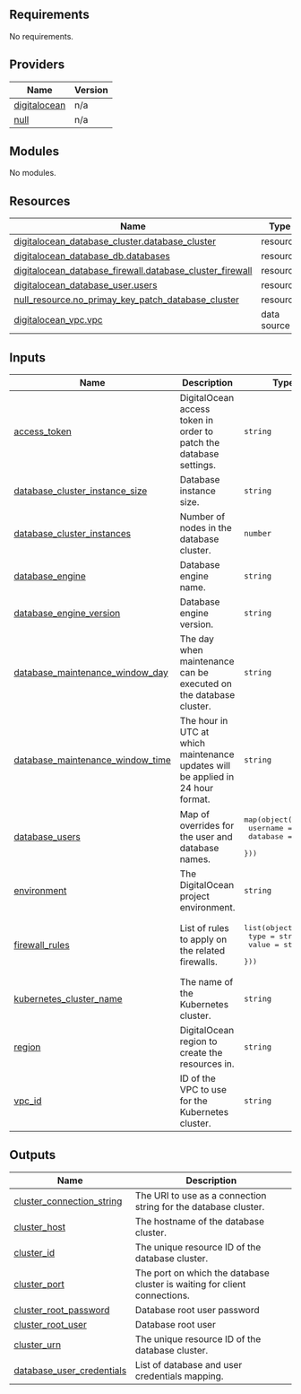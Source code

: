 ## Requirements

No requirements.

## Providers

| Name | Version |
|------|---------|
| <a name="provider_digitalocean"></a> [digitalocean](#provider\_digitalocean) | n/a |
| <a name="provider_null"></a> [null](#provider\_null) | n/a |

## Modules

No modules.

## Resources

| Name | Type |
|------|------|
| [digitalocean_database_cluster.database_cluster](https://registry.terraform.io/providers/digitalocean/digitalocean/latest/docs/resources/database_cluster) | resource |
| [digitalocean_database_db.databases](https://registry.terraform.io/providers/digitalocean/digitalocean/latest/docs/resources/database_db) | resource |
| [digitalocean_database_firewall.database_cluster_firewall](https://registry.terraform.io/providers/digitalocean/digitalocean/latest/docs/resources/database_firewall) | resource |
| [digitalocean_database_user.users](https://registry.terraform.io/providers/digitalocean/digitalocean/latest/docs/resources/database_user) | resource |
| [null_resource.no_primay_key_patch_database_cluster](https://registry.terraform.io/providers/hashicorp/null/latest/docs/resources/resource) | resource |
| [digitalocean_vpc.vpc](https://registry.terraform.io/providers/digitalocean/digitalocean/latest/docs/data-sources/vpc) | data source |

## Inputs

| Name | Description | Type | Default | Required |
|------|-------------|------|---------|:--------:|
| <a name="input_access_token"></a> [access\_token](#input\_access\_token) | DigitalOcean access token in order to patch the database settings. | `string` | n/a | yes |
| <a name="input_database_cluster_instance_size"></a> [database\_cluster\_instance\_size](#input\_database\_cluster\_instance\_size) | Database instance size. | `string` | `"s-1vcpu-1gb"` | no |
| <a name="input_database_cluster_instances"></a> [database\_cluster\_instances](#input\_database\_cluster\_instances) | Number of nodes in the database cluster. | `number` | `1` | no |
| <a name="input_database_engine"></a> [database\_engine](#input\_database\_engine) | Database engine name. | `string` | n/a | yes |
| <a name="input_database_engine_version"></a> [database\_engine\_version](#input\_database\_engine\_version) | Database engine version. | `string` | n/a | yes |
| <a name="input_database_maintenance_window_day"></a> [database\_maintenance\_window\_day](#input\_database\_maintenance\_window\_day) | The day when maintenance can be executed on the database cluster. | `string` | `"sunday"` | no |
| <a name="input_database_maintenance_window_time"></a> [database\_maintenance\_window\_time](#input\_database\_maintenance\_window\_time) | The hour in UTC at which maintenance updates will be applied in 24 hour format. | `string` | n/a | yes |
| <a name="input_database_users"></a> [database\_users](#input\_database\_users) | Map of overrides for the user and database names. | <pre>map(object({<br/>    username = string<br/>    database = string<br/>  }))</pre> | `{}` | no |
| <a name="input_environment"></a> [environment](#input\_environment) | The DigitalOcean project environment. | `string` | n/a | yes |
| <a name="input_firewall_rules"></a> [firewall\_rules](#input\_firewall\_rules) | List of rules to apply on the related firewalls. | <pre>list(object({<br/>    type  = string<br/>    value = string<br/>  }))</pre> | n/a | yes |
| <a name="input_kubernetes_cluster_name"></a> [kubernetes\_cluster\_name](#input\_kubernetes\_cluster\_name) | The name of the Kubernetes cluster. | `string` | n/a | yes |
| <a name="input_region"></a> [region](#input\_region) | DigitalOcean region to create the resources in. | `string` | n/a | yes |
| <a name="input_vpc_id"></a> [vpc\_id](#input\_vpc\_id) | ID of the VPC to use for the Kubernetes cluster. | `string` | n/a | yes |

## Outputs

| Name | Description |
|------|-------------|
| <a name="output_cluster_connection_string"></a> [cluster\_connection\_string](#output\_cluster\_connection\_string) | The URI to use as a connection string for the database cluster. |
| <a name="output_cluster_host"></a> [cluster\_host](#output\_cluster\_host) | The hostname of the database cluster. |
| <a name="output_cluster_id"></a> [cluster\_id](#output\_cluster\_id) | The unique resource ID of the database cluster. |
| <a name="output_cluster_port"></a> [cluster\_port](#output\_cluster\_port) | The port on which the database cluster is waiting for client connections. |
| <a name="output_cluster_root_password"></a> [cluster\_root\_password](#output\_cluster\_root\_password) | Database root user password |
| <a name="output_cluster_root_user"></a> [cluster\_root\_user](#output\_cluster\_root\_user) | Database root user |
| <a name="output_cluster_urn"></a> [cluster\_urn](#output\_cluster\_urn) | The unique resource ID of the database cluster. |
| <a name="output_database_user_credentials"></a> [database\_user\_credentials](#output\_database\_user\_credentials) | List of database and user credentials mapping. |
